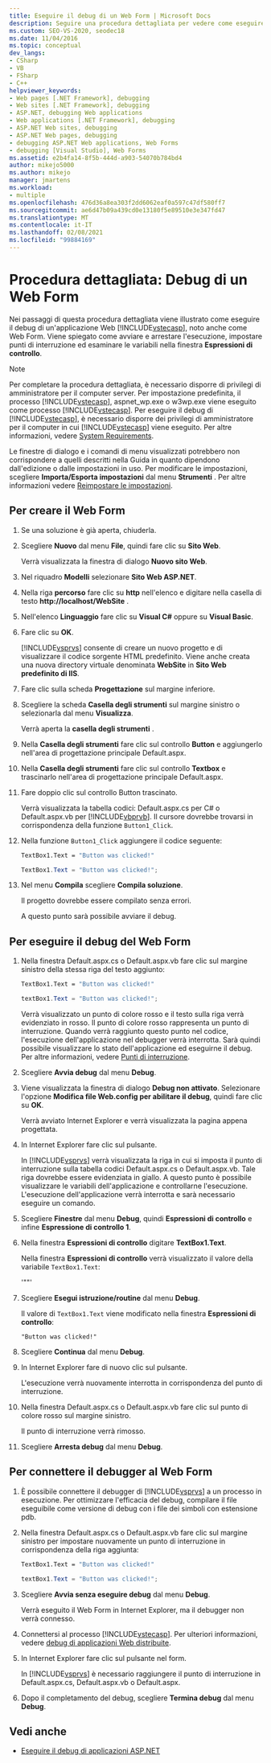```yaml
---
title: Eseguire il debug di un Web Form | Microsoft Docs
description: Seguire una procedura dettagliata per vedere come eseguire il debug di un'applicazione Web ASP.NET (Web Form), incluso come impostare i punti di interruzione ed esaminare le variabili.
ms.custom: SEO-VS-2020, seodec18
ms.date: 11/04/2016
ms.topic: conceptual
dev_langs:
- CSharp
- VB
- FSharp
- C++
helpviewer_keywords:
- Web pages [.NET Framework], debugging
- Web sites [.NET Framework], debugging
- ASP.NET, debugging Web applications
- Web applications [.NET Framework], debugging
- ASP.NET Web sites, debugging
- ASP.NET Web pages, debugging
- debugging ASP.NET Web applications, Web Forms
- debugging [Visual Studio], Web Forms
ms.assetid: e2b4fa14-8f5b-444d-a903-54070b784bd4
author: mikejo5000
ms.author: mikejo
manager: jmartens
ms.workload:
- multiple
ms.openlocfilehash: 476d36a8ea303f2dd6062eaf0a597c47df580ff7
ms.sourcegitcommit: ae6d47b09a439cd0e13180f5e89510e3e347fd47
ms.translationtype: MT
ms.contentlocale: it-IT
ms.lasthandoff: 02/08/2021
ms.locfileid: "99884169"
---
```

# <a name="walkthrough-debugging-a-web-form"></a>Procedura dettagliata: Debug di un Web Form
Nei passaggi di questa procedura dettagliata viene illustrato come eseguire il debug di un'applicazione Web [!INCLUDE[vstecasp](../code-quality/includes/vstecasp_md.md)], noto anche come Web Form. Viene spiegato come avviare e arrestare l'esecuzione, impostare punti di interruzione ed esaminare le variabili nella finestra **Espressioni di controllo**.

> [!NOTE]
> Per completare la procedura dettagliata, è necessario disporre di privilegi di amministratore per il computer server. Per impostazione predefinita, il processo [!INCLUDE[vstecasp](../code-quality/includes/vstecasp_md.md)], aspnet_wp.exe o w3wp.exe viene eseguito come processo [!INCLUDE[vstecasp](../code-quality/includes/vstecasp_md.md)]. Per eseguire il debug di [!INCLUDE[vstecasp](../code-quality/includes/vstecasp_md.md)], è necessario disporre dei privilegi di amministratore per il computer in cui [!INCLUDE[vstecasp](../code-quality/includes/vstecasp_md.md)] viene eseguito. Per altre informazioni, vedere [System Requirements](../debugger/aspnet-debugging-system-requirements.md).

Le finestre di dialogo e i comandi di menu visualizzati potrebbero non corrispondere a quelli descritti nella Guida in quanto dipendono dall'edizione o dalle impostazioni in uso. Per modificare le impostazioni, scegliere **Importa/Esporta impostazioni** dal menu **Strumenti** . Per altre informazioni vedere [Reimpostare le impostazioni](../ide/environment-settings.md#reset-settings).

## <a name="to-create-the-web-form"></a>Per creare il Web Form

1. Se una soluzione è già aperta, chiuderla.

2. Scegliere **Nuovo** dal menu **File**, quindi fare clic su **Sito Web**.

    Verrà visualizzata la finestra di dialogo **Nuovo sito Web**.

3. Nel riquadro **Modelli** selezionare **Sito Web ASP.NET**.

4. Nella riga **percorso** fare clic su **http** nell'elenco e digitare nella casella di testo **http://localhost/WebSite** .

5. Nell'elenco **Linguaggio** fare clic su **Visual C#** oppure su **Visual Basic**.

6. Fare clic su **OK**.

    [!INCLUDE[vsprvs](../code-quality/includes/vsprvs_md.md)] consente di creare un nuovo progetto e di visualizzare il codice sorgente HTML predefinito. Viene anche creata una nuova directory virtuale denominata **WebSite** in **Sito Web predefinito di IIS**.

7. Fare clic sulla scheda **Progettazione** sul margine inferiore.

8. Scegliere la scheda **Casella degli strumenti** sul margine sinistro o selezionarla dal menu **Visualizza**.

    Verrà aperta la **casella degli strumenti** .

9. Nella **Casella degli strumenti** fare clic sul controllo **Button** e aggiungerlo nell'area di progettazione principale Default.aspx.

10. Nella **Casella degli strumenti** fare clic sul controllo **Textbox** e trascinarlo nell'area di progettazione principale Default.aspx.

11. Fare doppio clic sul controllo Button trascinato.

     Verrà visualizzata la tabella codici: Default.aspx.cs per C# o Default.aspx.vb per [!INCLUDE[vbprvb](../code-quality/includes/vbprvb_md.md)]. Il cursore dovrebbe trovarsi in corrispondenza della funzione `Button1_Click`.

12. Nella funzione `Button1_Click` aggiungere il codice seguente:

    ```vb
    TextBox1.Text = "Button was clicked!"
    ```

    ```csharp
    TextBox1.Text = "Button was clicked!";
    ```

13. Nel menu **Compila** scegliere **Compila soluzione**.

     Il progetto dovrebbe essere compilato senza errori.

     A questo punto sarà possibile avviare il debug.

## <a name="to-debug-the-web-form"></a>Per eseguire il debug del Web Form

1. Nella finestra Default.aspx.cs o Default.aspx.vb fare clic sul margine sinistro della stessa riga del testo aggiunto:

   ```vb
   TextBox1.Text = "Button was clicked!"
   ```

   ```csharp
   textBox1.Text = "Button was clicked!";
   ```

    Verrà visualizzato un punto di colore rosso e il testo sulla riga verrà evidenziato in rosso. Il punto di colore rosso rappresenta un punto di interruzione. Quando verrà raggiunto questo punto nel codice, l'esecuzione dell'applicazione nel debugger verrà interrotta. Sarà quindi possibile visualizzare lo stato dell'applicazione ed eseguirne il debug. Per altre informazioni, vedere [Punti di interruzione](/previous-versions/ktf38f66(v=vs.100)).

2. Scegliere **Avvia debug** dal menu **Debug**.

3. Viene visualizzata la finestra di dialogo **Debug non attivato**. Selezionare l'opzione **Modifica file Web.config per abilitare il debug**, quindi fare clic su **OK**.

    Verrà avviato Internet Explorer e verrà visualizzata la pagina appena progettata.

4. In Internet Explorer fare clic sul pulsante.

    In [!INCLUDE[vsprvs](../code-quality/includes/vsprvs_md.md)] verrà visualizzata la riga in cui si imposta il punto di interruzione sulla tabella codici Default.aspx.cs o Default.aspx.vb. Tale riga dovrebbe essere evidenziata in giallo. A questo punto è possibile visualizzare le variabili dell'applicazione e controllarne l'esecuzione. L'esecuzione dell'applicazione verrà interrotta e sarà necessario eseguire un comando.

5. Scegliere **Finestre** dal menu **Debug**, quindi **Espressioni di controllo** e infine **Espressione di controllo 1**.

6. Nella finestra **Espressioni di controllo** digitare **TextBox1.Text**.

    Nella finestra **Espressioni di controllo** verrà visualizzato il valore della variabile `TextBox1.Text`:

   '""'

7. Scegliere **Esegui istruzione/routine** dal menu **Debug**.

    Il valore di `TextBox1.Text` viene modificato nella finestra **Espressioni di controllo**:

   `"Button was clicked!"`

8. Scegliere **Continua** dal menu **Debug**.

9. In Internet Explorer fare di nuovo clic sul pulsante.

     L'esecuzione verrà nuovamente interrotta in corrispondenza del punto di interruzione.

10. Nella finestra Default.aspx.cs o Default.aspx.vb fare clic sul punto di colore rosso sul margine sinistro.

     Il punto di interruzione verrà rimosso.

11. Scegliere **Arresta debug** dal menu **Debug**.

## <a name="to-attach-to-the-web-form-for-debugging"></a>Per connettere il debugger al Web Form

1. È possibile connettere il debugger di [!INCLUDE[vsprvs](../code-quality/includes/vsprvs_md.md)] a un processo in esecuzione. Per ottimizzare l'efficacia del debug, compilare il file eseguibile come versione di debug con i file dei simboli con estensione pdb.

2. Nella finestra Default.aspx.cs o Default.aspx.vb fare clic sul margine sinistro per impostare nuovamente un punto di interruzione in corrispondenza della riga aggiunta:

   ```vb
   TextBox1.Text = "Button was clicked!"
   ```

   ```csharp
   textBox1.Text = "Button was clicked!";
   ```

3. Scegliere **Avvia senza eseguire debug** dal menu **Debug**.

    Verrà eseguito il Web Form in Internet Explorer, ma il debugger non verrà connesso.

4. Connettersi al processo [!INCLUDE[vstecasp](../code-quality/includes/vstecasp_md.md)]. Per ulteriori informazioni, vedere [debug di applicazioni Web distribuite](../debugger/debugging-deployed-web-applications.md).

5. In Internet Explorer fare clic sul pulsante nel form.

    In [!INCLUDE[vsprvs](../code-quality/includes/vsprvs_md.md)] è necessario raggiungere il punto di interruzione in Default.aspx.cs, Default.aspx.vb o Default.aspx.

6. Dopo il completamento del debug, scegliere **Termina debug** dal menu **Debug**.

## <a name="see-also"></a>Vedi anche

- [Eseguire il debug di applicazioni ASP.NET](../debugger/how-to-enable-debugging-for-aspnet-applications.md)